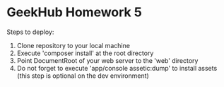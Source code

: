 GeekHub Homework 5
========================

Steps to deploy:

1. Clone repository to your local machine
2. Execute 'composer install' at the root directory
3. Point DocumentRoot of your web server to the 'web' directory
4. Do not forget to execute 'app/console assetic:dump' to install assets (this step is optional on the dev environment)
